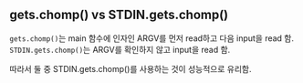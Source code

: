 ## gets.chomp() vs STDIN.gets.chomp()
`gets.chomp()`는 main 함수에 인자인 ARGV를 먼저 read하고 다음 input을 read 함.
`STDIN.gets.chomp()`는 ARGV를 확인하지 않고 input을 read 함.

따라서 둘 중 STDIN.gets.chomp()를 사용하는 것이 성능적으로 유리함.
